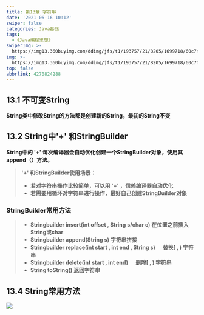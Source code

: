 ```yaml
---
title: 第13章 字符串
date: '2021-06-16 10:12'
swiper: false
categories: Java基础
tags:
  - 《Java编程思想》
swiperImg: >-
  https://img13.360buyimg.com/ddimg/jfs/t1/193757/21/8205/1699718/60c7fc81Ed0f17d7b/65a7dc35be8430f2.jpg
img: >-
  https://img13.360buyimg.com/ddimg/jfs/t1/193757/21/8205/1699718/60c7fc81Ed0f17d7b/65a7dc35be8430f2.jpg
top: false
abbrlink: 4270824288
---
```



## 13.1 不可变String
**String类中修改String的方法都是创建新的String，最初的String不变**
## 13.2 String中'+' 和StringBuilder
**String中的 '+' 每次编译器会自动优化创建一个StringBuilder对象，使用其append（）方法。**
> **'+' 和StringBuilder使用场景：**
> - **若对字符串操作比较简单，可以用 '+' ，信赖编译器自动优化**
> - **若需要用循环对字符串进行操作，最好自己创建StringBuilder对象**


### StringBuilder常用方法
> - **Stringbuilder insert(int offset , String s/char c)          在位置之前插入String或char**
> - **Stringbuilder append(String s)                                  字符串拼接**
> - **Stringbuilder replace(int start , int end , String s)       替换[ , ) 字符串**
> - **Stringbuilder delete(int start , int end)                       删除[ , ) 字符串**
> - **String toString()                                                      返回字符串**



## 13.4 String常用方法
![](https://img14.360buyimg.com/ddimg/jfs/t1/181445/2/9464/261049/60c94bfdE276da18f/707e4518ef45b22c.png)
